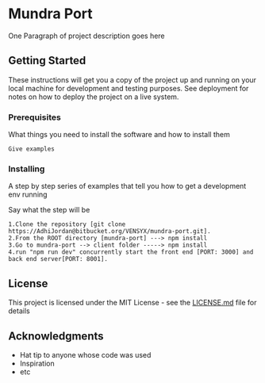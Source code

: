 # Mundra Port

One Paragraph of project description goes here

## Getting Started

These instructions will get you a copy of the project up and running on your local machine for development and testing purposes. See deployment for notes on how to deploy the project on a live system.

### Prerequisites

What things you need to install the software and how to install them

```
Give examples
```

### Installing

A step by step series of examples that tell you how to get a development env running

Say what the step will be

```
1.Clone the repository [git clone https://AdhiJordan@bitbucket.org/VENSYX/mundra-port.git].
2.From the ROOT directory [mundra-port] ---> npm install
3.Go to mundra-port --> client folder -----> npm install
4.run "npm run dev" concurrently start the front end [PORT: 3000] and back end server[PORT: 8001].
```

## License

This project is licensed under the MIT License - see the [LICENSE.md](LICENSE.md) file for details

## Acknowledgments

* Hat tip to anyone whose code was used
* Inspiration
* etc
